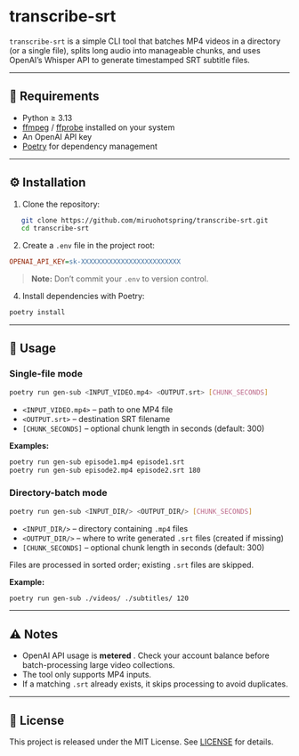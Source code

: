 # transcribe-srt

`transcribe-srt` is a simple CLI tool that batches MP4 videos in a directory (or a single file), splits long audio into manageable chunks, and uses OpenAI’s Whisper API to generate timestamped SRT subtitle files.

---

## 🔧 Requirements

- Python ≥ 3.13  
- [ffmpeg](https://ffmpeg.org/) / [ffprobe](https://ffmpeg.org/ffprobe.html) installed on your system  
- An OpenAI API key  
- [Poetry](https://python-poetry.org/) for dependency management

---

## ⚙️ Installation

1. Clone the repository:

```bash
   git clone https://github.com/miruohotspring/transcribe-srt.git
   cd transcribe-srt
```
 
2. Create a `.env` file in the project root:

```ini
OPENAI_API_KEY=sk-XXXXXXXXXXXXXXXXXXXXXXXXX
```

> **Note:**  Don’t commit your `.env` to version control.
 
4. Install dependencies with Poetry:

```bash
poetry install
```

---

## 🚀 Usage 

### Single-file mode 

```bash
poetry run gen-sub <INPUT_VIDEO.mp4> <OUTPUT.srt> [CHUNK_SECONDS]
```
 
- `<INPUT_VIDEO.mp4>` – path to one MP4 file
- `<OUTPUT.srt>` – destination SRT filename
- `[CHUNK_SECONDS]` – optional chunk length in seconds (default: 300)

**Examples:** 

```bash
poetry run gen-sub episode1.mp4 episode1.srt
poetry run gen-sub episode2.mp4 episode2.srt 180
```

### Directory-batch mode 

```bash
poetry run gen-sub <INPUT_DIR/> <OUTPUT_DIR/> [CHUNK_SECONDS]
```

- `<INPUT_DIR/>` – directory containing `.mp4` files
- `<OUTPUT_DIR/>` – where to write generated `.srt` files (created if missing)
- `[CHUNK_SECONDS]` – optional chunk length in seconds (default: 300)

Files are processed in sorted order; existing `.srt` files are skipped.

**Example:** 

```bash
poetry run gen-sub ./videos/ ./subtitles/ 120
```

---

## ⚠️ Notes 
 
- OpenAI API usage is **metered** . Check your account balance before batch-processing large video collections.
- The tool only supports MP4 inputs.
- If a matching `.srt` already exists, it skips processing to avoid duplicates.

---

## 📄 License 

This project is released under the MIT License. See [LICENSE](https://chatgpt.com/c/LICENSE)  for details.
